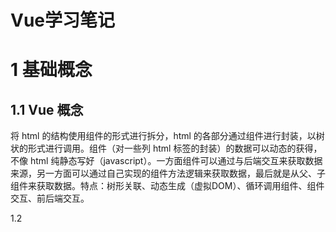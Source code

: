 # Vue学习笔记

# 1 基础概念

## 1.1 Vue 概念

将 html 的结构使用组件的形式进行拆分，html 的各部分通过组件进行封装，以树状的形式进行调用。组件（对一些列 html 标签的封装）的数据可以动态的获得，不像 html 纯静态写好（javascript）。一方面组件可以通过与后端交互来获取数据来源，另一方面可以通过自己实现的组件方法逻辑来获取数据，最后就是从父、子组件来获取数据。特点：树形关联、动态生成（虚拟DOM）、循环调用组件、组件交互、前后端交互。

1.2 

